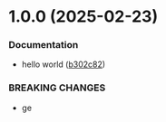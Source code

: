 # 1.0.0 (2025-02-23)


### Documentation

* hello world ([b302c82](https://github.com/username/git-extended/commit/b302c827b3b4d0d3dfe92ca94ab5f212bfaf71c0))


### BREAKING CHANGES

* ge



